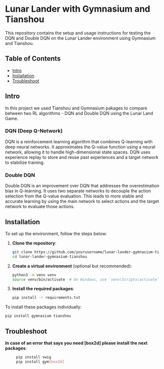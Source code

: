 


# Lunar Lander with Gymnasium and Tianshou

This repository contains the setup and usage instructions for testing the DQN and Double DQN on the Lunar Lander environment using Gymnasium and Tianshou.

## Table of Contents
- [Intro](#Intro)
- [Installation](#installation)
- [Troubleshoot](#Troubleshoot)

## Intro

In this project we used Tianshou and Gymnasium pakages to compare between two RL algorithms - DQN and Double DQN using the Lunar Land Game.
### DQN (Deep Q-Network)
DQN is a reinforcement learning algorithm that combines Q-learning with deep neural networks. It approximates the Q-value function using a neural network, allowing it to handle high-dimensional state spaces. DQN uses experience replay to store and reuse past experiences and a target network to stabilize training.

### Double DQN
Double DQN is an improvement over DQN that addresses the overestimation bias in Q-learning. It uses two separate networks to decouple the action selection from the Q-value evaluation. This leads to more stable and accurate learning by using the main network to select actions and the target network to evaluate those actions.
## Installation

To set up the environment, follow the steps below:

1. **Clone the repository**:
    ```bash
    git clone https://github.com/yourusername/lunar-lander-gymnasium-tianshou.git
    cd lunar-lander-gymnasium-tianshou
    ```

2. **Create a virtual environment** (optional but recommended):
    ```bash
    python3 -m venv venv
    source venv/bin/activate  # On Windows, use `venv\Scripts\activate`
    ```

3. **Install the required packages**:
    ```bash
    pip install -r requirements.txt
    ```



To install these packages individually:
```bash
pip install gymnasium tianshou
```



## Troubleshoot
**In case of an error that says you need [box2d] please install the next packages**:
    
```bash
     pip install swig 
     pip install gym[box2d]
```

